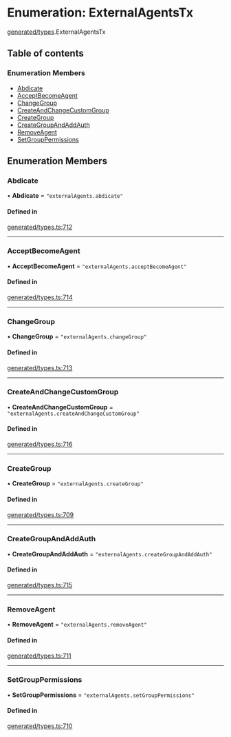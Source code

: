 # Enumeration: ExternalAgentsTx

[generated/types](../wiki/generated.types).ExternalAgentsTx

## Table of contents

### Enumeration Members

- [Abdicate](../wiki/generated.types.ExternalAgentsTx#abdicate)
- [AcceptBecomeAgent](../wiki/generated.types.ExternalAgentsTx#acceptbecomeagent)
- [ChangeGroup](../wiki/generated.types.ExternalAgentsTx#changegroup)
- [CreateAndChangeCustomGroup](../wiki/generated.types.ExternalAgentsTx#createandchangecustomgroup)
- [CreateGroup](../wiki/generated.types.ExternalAgentsTx#creategroup)
- [CreateGroupAndAddAuth](../wiki/generated.types.ExternalAgentsTx#creategroupandaddauth)
- [RemoveAgent](../wiki/generated.types.ExternalAgentsTx#removeagent)
- [SetGroupPermissions](../wiki/generated.types.ExternalAgentsTx#setgrouppermissions)

## Enumeration Members

### Abdicate

• **Abdicate** = ``"externalAgents.abdicate"``

#### Defined in

[generated/types.ts:712](https://github.com/PolymeshAssociation/polymesh-sdk/blob/2d3ac2ae/src/generated/types.ts#L712)

___

### AcceptBecomeAgent

• **AcceptBecomeAgent** = ``"externalAgents.acceptBecomeAgent"``

#### Defined in

[generated/types.ts:714](https://github.com/PolymeshAssociation/polymesh-sdk/blob/2d3ac2ae/src/generated/types.ts#L714)

___

### ChangeGroup

• **ChangeGroup** = ``"externalAgents.changeGroup"``

#### Defined in

[generated/types.ts:713](https://github.com/PolymeshAssociation/polymesh-sdk/blob/2d3ac2ae/src/generated/types.ts#L713)

___

### CreateAndChangeCustomGroup

• **CreateAndChangeCustomGroup** = ``"externalAgents.createAndChangeCustomGroup"``

#### Defined in

[generated/types.ts:716](https://github.com/PolymeshAssociation/polymesh-sdk/blob/2d3ac2ae/src/generated/types.ts#L716)

___

### CreateGroup

• **CreateGroup** = ``"externalAgents.createGroup"``

#### Defined in

[generated/types.ts:709](https://github.com/PolymeshAssociation/polymesh-sdk/blob/2d3ac2ae/src/generated/types.ts#L709)

___

### CreateGroupAndAddAuth

• **CreateGroupAndAddAuth** = ``"externalAgents.createGroupAndAddAuth"``

#### Defined in

[generated/types.ts:715](https://github.com/PolymeshAssociation/polymesh-sdk/blob/2d3ac2ae/src/generated/types.ts#L715)

___

### RemoveAgent

• **RemoveAgent** = ``"externalAgents.removeAgent"``

#### Defined in

[generated/types.ts:711](https://github.com/PolymeshAssociation/polymesh-sdk/blob/2d3ac2ae/src/generated/types.ts#L711)

___

### SetGroupPermissions

• **SetGroupPermissions** = ``"externalAgents.setGroupPermissions"``

#### Defined in

[generated/types.ts:710](https://github.com/PolymeshAssociation/polymesh-sdk/blob/2d3ac2ae/src/generated/types.ts#L710)
